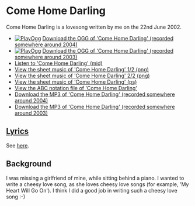 # Come Home Darling

Come Home Darling is a lovesong written by me
on the 22nd June 2002.

* [![PlayOgg](http://static.fsf.org/playogg/Play_ogg_80x15.png "I support PlayOgg!")](http://playogg.org) [Download the OGG of 'Come Home Darling' (recorded somewhere around 2004)](http://www.richelbilderbeek.nl/CD03_03ComeHomeDarling.ogg)
* [![PlayOgg](http://static.fsf.org/playogg/Play_ogg_80x15.png "I support PlayOgg!")](http://playogg.org) [Download the OGG of 'Come Home Darling' (recorded somewhere around 2003)](http://www.richelbilderbeek.nl/CD02_02ComeHomeDarling.ogg)
* [Listen to 'Come Home Darling' (mid)](http://www.richelbilderbeek.nl/SongComeHomeDarling.mid)
* [View the sheet music of 'Come Home Darling' 1/2 (png)](14_come_home_darling-0.png)
* [View the sheet music of 'Come Home Darling' 2/2 (png)](14_come_home_darling-1.png)
* [View the sheet music of 'Come Home Darling' (ps)](14_come_home_darling.ps)
* [View the ABC notation file of 'Come Home Darling'](14_come_home_darling.abc)
* [Download the MP3 of 'Come Home Darling' (recorded somewhere around 2004)](http://www.richelbilderbeek.nl/CD03_03ComeHomeDarling.mp3)
* [Download the MP3 of 'Come Home Darling' (recorded somewhere around 2003)](http://www.richelbilderbeek.nl/CD02_02ComeHomeDarling.mp3)

## [Lyrics](14_come_home_darling.txt)

See [here](14_come_home_darling.txt).

## Background

I was missing a girlfriend of mine, while sitting behind a piano.
I wanted to write a cheesy love song, as she loves cheesy love
songs (for example, 'My Heart Will Go On'). I think I did
a good job in writing such a cheesy love song :-)
